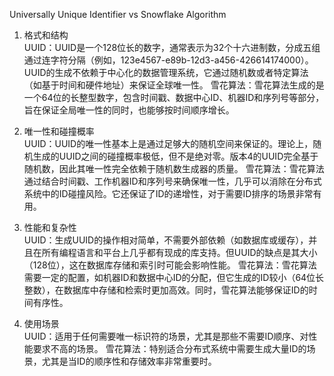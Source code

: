Universally Unique Identifier vs Snowflake Algorithm    
1. 格式和结构        
UUID：UUID是一个128位长的数字，通常表示为32个十六进制数，分成五组通过连字符分隔（例如，123e4567-e89b-12d3-a456-426614174000）。UUID的生成不依赖于中心化的数据管理系统，它通过随机数或者特定算法（如基于时间和硬件地址）来保证全球唯一性。
雪花算法：雪花算法生成的是一个64位的长整型数字，包含时间戳、数据中心ID、机器ID和序列号等部分，旨在保证全局唯一性的同时，也能够按时间顺序增长。

3. 唯一性和碰撞概率        
UUID：UUID的唯一性基本上是通过足够大的随机空间来保证的。理论上，随机生成的UUID之间的碰撞概率极低，但不是绝对零。版本4的UUID完全基于随机数，因此其唯一性完全依赖于随机数生成器的质量。
雪花算法：雪花算法通过结合时间戳、工作机器ID和序列号来确保唯一性，几乎可以消除在分布式系统中的ID碰撞风险。它还保证了ID的递增性，对于需要ID排序的场景非常有用。

5. 性能和复杂性        
UUID：生成UUID的操作相对简单，不需要外部依赖（如数据库或缓存），并且在所有编程语言和平台上几乎都有现成的库支持。但UUID的缺点是其大小（128位），这在数据库存储和索引时可能会影响性能。
雪花算法：雪花算法需要一定的配置，如机器ID和数据中心ID的分配，但它生成的ID较小（64位长整数），在数据库中存储和检索时更加高效。同时，雪花算法能够保证ID的时间有序性。

7. 使用场景    
UUID：适用于任何需要唯一标识符的场景，尤其是那些不需要ID顺序、对性能要求不高的场景。
雪花算法：特别适合分布式系统中需要生成大量ID的场景，尤其是当ID的顺序性和存储效率非常重要时。
